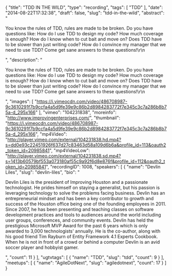 {
  "title": "TDD IN THE WILD",
  "type": "recording",
  "tags": [
    "TDD"
  ],
  "date": "2014-08-22T17:32:38",
  "draft": false,
  "slug": "tdd-in-the-wild",
  "abstract": "<p>You know the rules of TDD, rules are made to be broken. Do you have questions like: How do I use TDD to design my code? How much coverage is enough? How do I know when to cut bait and move on? Does TDD have to be slower than just writing code? How do I convince my manager that we need to use TDD? Come get sane answers to these questions!\r\n</p>",
  "description": "<p>You know the rules of TDD, rules are made to be broken. Do you have questions like: How do I use TDD to design my code? How much coverage is enough? How do I know when to cut bait and move on? Does TDD have to be slower than just writing code? How do I convince my manager that we need to use TDD? Come get sane answers to these questions!\r\n</p>",
  "images": [
    "https://i.vimeocdn.com/video/486708987-9c3610291f7b9ccfa4a5d9fe39e9c86b2d8984283772f7e345c3c7a286b8b75a-d_295x166"
  ],
  "vimeo": "104231838",
  "moreinfo": "http://www.improvingenterprises.com/",
  "thumbnail": "https://i.vimeocdn.com/video/486708987-9c3610291f7b9ccfa4a5d9fe39e9c86b2d8984283772f7e345c3c7a286b8b75a-d_295x166",
  "mp4Video": "http://player.vimeo.com/external/104231838.hd.mp4?s=dd0e93c22451926f637d27c83463d58a109d6b6a&profile_id=113&oauth2_token_id=20985841",
  "mp4VideoLow": "http://player.vimeo.com/external/104231838.sd.mp4?s=1413b60579bf553a073180af55c9a92f6d8e876f&profile_id=112&oauth2_token_id=20985841",
  "recordingID": 1008,
  "speakers": [
    {
      "name": "Devlin Liles",
      "slug": "devlin-liles",
      "bio": "<p>Devlin Liles is the president of Improving Houston and a passionate technologist. He prides himself on staying a generalist, but his passion is leveraging technology to solve the problems facing business. Devlin has an entrepreneurial mindset and has been a key contributor to growth and success of the Houston office being one of the founding employees in 2011. Since 2007, he has been presenting and teaching classes on software development practices and tools to audiences around the world including user groups, conferences, and community events. Devlin has held the prestigious Microsoft MVP Award for the past 6 years which is only awarded to 3,000 technologists' annually. He is the co-author, along with his good friend Tim Rayburn of Entity Framework 4.1 Experts Cookbook. When he is not in front of a crowd or behind a computer Devlin is an avid soccer player and hobbyist gamer.</p>",
      "count": 11
    }
  ],
  "ugtvtags": [
    {
      "name": "TDD",
      "slug": "tdd",
      "count": 9
    }
  ],
  "meetups": [
    {
      "name": "AgileDotNext",
      "slug": "agiledotnext",
      "count": 17
    }
  ]
}